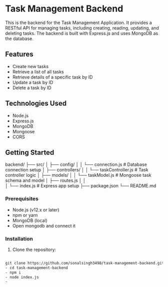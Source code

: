 # Task Management Backend

This is the backend for the Task Management Application. It provides a RESTful API for managing tasks, including creating, reading, updating, and deleting tasks. The backend is built with Express.js and uses MongoDB as the database.

## Features

- Create new tasks
- Retrieve a list of all tasks
- Retrieve details of a specific task by ID
- Update a task by ID
- Delete a task by ID

## Technologies Used

- Node.js
- Express.js
- MongoDB
- Mongoose
- CORS

## Getting Started
backend/
├── src/
│   ├── config/
│   │   └── connection.js   # Database connection setup
│   ├── controllers/
│   │   └── taskController.js  # Task controller logic
│   ├── models/
│   │   └── taskModel.js   # Mongoose task schema and model
│   ├── routes.js
│   │   
│   └── index.js  # Express app setup
├── package.json
└── README.md


### Prerequisites

- Node.js (v12.x or later)
- npm or yarn
- MongoDB (local)
- Open mongodb and connect it 
### Installation

1. Clone the repository:

```bash

git clone https://github.com/sonalsingh3498/task-management-backend.git
- cd task-management-backend
- npm i
- node index.js
- 